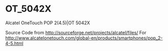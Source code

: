 # OT_5042X
Alcatel OneTouch POP 2(4.5)|OT 5042X

Source Code from http://sourceforge.net/projects/alcatel/files/
For http://www.alcatelonetouch.com/global-en/products/smartphones/pop_2-4-5.html
